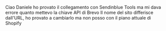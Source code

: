 Ciao Daniele ho provato il collegamento con Sendinblue Tools ma mi dava errore quanto mettevo la chiave API di Brevo
Il nome del sito differisce dall'URL, ho provato a cambiarlo ma non posso con il piano attuale di Shopify
